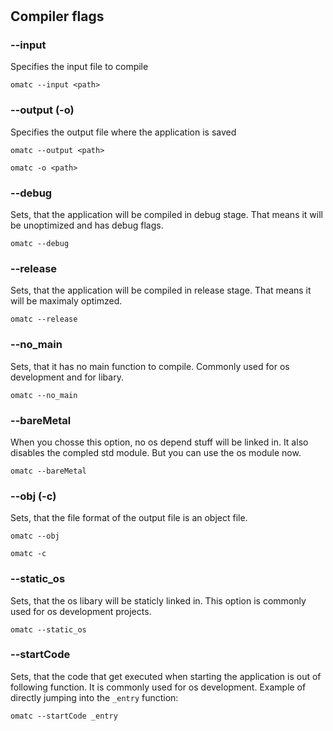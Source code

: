 # 
## Compiler flags

### --input 
Specifies the input file to compile
```
omatc --input <path>
```

### --output (-o)
Specifies the output file where the application is saved
```
omatc --output <path>
```
```
omatc -o <path>
```

### --debug
Sets, that the application will be compiled in debug stage.
That means it will be unoptimized and has debug flags.
```
omatc --debug
```

### --release
Sets, that the application will be compiled in release stage.
That means it will be maximaly optimzed.
```
omatc --release
```

### --no_main
Sets, that it has no main function to compile.
Commonly used for os development and for libary.
```
omatc --no_main
```

### --bareMetal
When you chosse this option, no os depend stuff will be linked in.
It also disables the compled std module.
But you can use the os module now.
```
omatc --bareMetal
```

### --obj   (-c)
Sets, that the file format of the output file is an object file.
```
omatc --obj
```
```
omatc -c
```

### --static_os
Sets, that the os libary will be staticly linked in.
This option is commonly used for os development projects.
```
omatc --static_os
```

### --startCode
Sets, that the code that get executed when starting the application is out of following function.
It is commonly used for os development.
Example of directly jumping into the <code>_entry</code> function:
```
omatc --startCode _entry
```